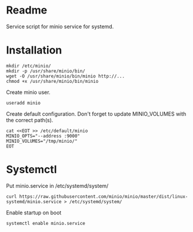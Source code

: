 # Readme
Service script for minio service for systemd.

# Installation
```
mkdir /etc/minio/
mkdir -p /usr/share/minio/bin/
wget -O /usr/share/minio/bin/minio http://...
chmod +x /usr/share/minio/bin/minio
```

Create minio user.
```
useradd minio
```

Create default configuration. Don't forget to update MINIO_VOLUMES with the correct path(s).
```
cat <<EOT >> /etc/default/minio
MINIO_OPTS="--address :9000"
MINIO_VOLUMES="/tmp/minio/"
EOT
```

# Systemctl

Put minio.service in /etc/systemd/system/
```
curl https://raw.githubusercontent.com/minio/minio/master/dist/linux-systemd/minio.service > /etc/systemd/system/
```

Enable startup on boot
```
systemctl enable minio.service
```

